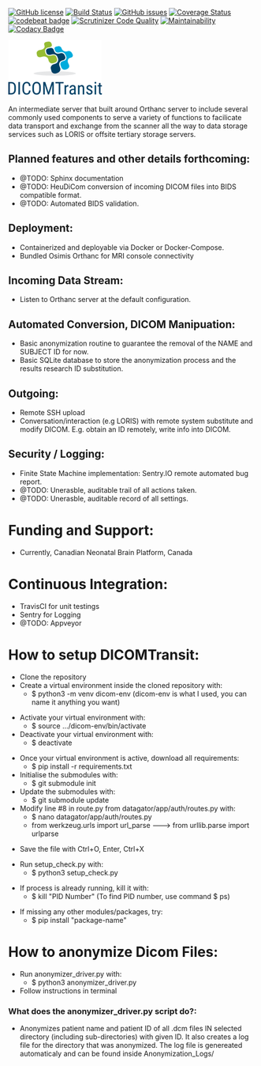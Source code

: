 [![GitHub license](https://img.shields.io/github/license/CNBP/DICOMTransit.svg)](https://github.com/CNBP/DICOMTransit/blob/master/LICENSE) [![Build Status](https://travis-ci.com/CNBP/DICOMTransit.svg?branch=master)](https://travis-ci.com/CNBP/DICOMTransit) [![GitHub issues](https://img.shields.io/github/issues/CNBP/DICOMTransit.svg)](https://github.com/CNBP/DICOMTransit/issues) [![Coverage Status](https://coveralls.io/repos/github/CNBP/DICOMTransit/badge.svg?branch=DICOMAnonimization)](https://coveralls.io/github/CNBP/DICOMTransit?branch=DICOMAnonimization) [![codebeat badge](https://codebeat.co/badges/77d7fbdb-2823-49f2-a311-2eea70d4eb28)](https://codebeat.co/projects/github-com-cnbp-dicomtransit-master) [![Scrutinizer Code Quality](https://scrutinizer-ci.com/g/CNBP/DICOMTransit/badges/quality-score.png?b=master)](https://scrutinizer-ci.com/g/CNBP/DICOMTransit/?branch=master) [![Maintainability](https://api.codeclimate.com/v1/badges/36f48abc2a8c3802914a/maintainability)](https://codeclimate.com/github/CNBP/DICOMTransit/maintainability) [![Codacy Badge](https://api.codacy.com/project/badge/Grade/03a4b7ba72c54989ad8f063693184c04)](https://www.codacy.com/app/dyt811/DICOMTransit?utm_source=github.com&amp;utm_medium=referral&amp;utm_content=CNBP/DICOMTransit&amp;utm_campaign=Badge_Grade) 

![DICOMTranist Logo](https://github.com/CNBP/DICOMTransit/blob/master/logo.png)

An intermediate server that built around Orthanc server to include several commonly used components to serve a variety of functions to facilicate data transport and exchange from the scanner all the way to data storage services such as LORIS or offsite tertiary storage servers. 


## Planned features and other details forthcoming:
- @TODO: Sphinx documentation
- @TODO: HeuDiCom conversion of incoming DICOM files into BIDS compatible format.
- @TODO: Automated BIDS validation. 

## Deployment: 
- Containerized and deployable via Docker or Docker-Compose.
- Bundled Osimis Orthanc for MRI console connectivity

## Incoming Data Stream:
- Listen to Orthanc server at the default configuration.  

## Automated Conversion, DICOM Manipuation:
- Basic anonymization routine to guarantee the removal of the NAME and SUBJECT ID for now. 
- Basic SQLite database to store the anonymization process and the results research ID substitution. 

## Outgoing:
- Remote SSH upload
- Conversation/interaction (e.g LORIS) with remote system substitute and modify DICOM. E.g. obtain an ID remotely, write info into DICOM. 

## Security / Logging:
- Finite State Machine implementation: Sentry.IO remote automated bug report. 
- @TODO: Unerasble, auditable trail of all actions taken.
- @TODO: Unerasble, auditable record of all settings.

# Funding and Support:
* Currently, Canadian Neonatal Brain Platform, Canada

# Continuous Integration:
- TravisCI for unit testings
- Sentry for Logging
- @TODO: Appveyor

# How to setup DICOMTransit:
- Clone the repository
- Create a virtual environment inside the cloned repository with:
	- $ python3 -m venv dicom-env (dicom-env is what I used, you can name it anything you want)
+ Activate your virtual environment with:	
	- $ source .../dicom-env/bin/activate
+ Deactivate your virtual environment with:
	- $ deactivate
- Once your virtual environment is active, download all requirements:
	- $ pip install -r requirements.txt 	
- Initialise the submodules with:
	- $ git submodule init
- Update the submodules with:
	- $ git submodule update
- Modify line #8 in route.py from datagator/app/auth/routes.py with:
  - $ nano datagator/app/auth/routes.py
  - from werkzeug.urls import url_parse ---> from urllib.parse import urlparse
+ Save the file with Ctrl+O, Enter, Ctrl+X
- Run setup_check.py with:
	- $ python3 setup_check.py
+ If process is already running, kill it with:
	- $ kill "PID Number" (To find PID number, use command $ ps)
- If missing any other modules/packages, try:
	- $ pip install "package-name"

# How to anonymize Dicom Files:
- Run anonymizer_driver.py with:
	- $ python3 anonymizer_driver.py
- Follow instructions in terminal

### What does the anonymizer_driver.py script do?: 
- Anonymizes patient name and patient ID of all .dcm files IN selected directory (including sub-directories) with given ID. It also creates a log file for the directory that was anonymized. The log file  is genereated automaticaly and can be found inside Anonymization_Logs/ 
